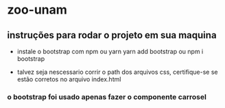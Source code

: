 # zoo-unam

## instruções para rodar o projeto em sua maquina
- instale o bootstrap com npm ou yarn 
    yarn add bootstrap ou  npm i bootstrap

- talvez seja nescessario corrir o path dos arquivos css, certifique-se se estão corretos no arquivo index.html

### o bootstrap foi usado apenas fazer o componente carrosel 